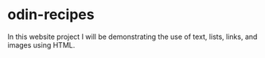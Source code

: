 # odin-recipes
In this website project I will be demonstrating the use of text, lists, links, and images using HTML.